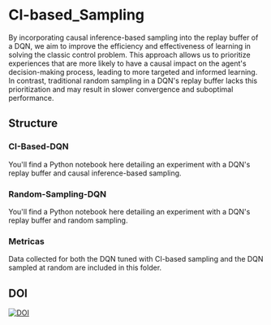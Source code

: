 # CI-based_Sampling

By incorporating causal inference-based sampling into the replay buffer of a DQN, we aim to improve the efficiency and effectiveness of learning in solving the classic control problem. This approach allows us to prioritize experiences that are more likely to have a causal impact on the agent's decision-making process, leading to more targeted and informed learning. In contrast, traditional random sampling in a DQN's replay buffer lacks this prioritization and may result in slower convergence and suboptimal performance. 

## Structure
### CI-Based-DQN
You'll find a Python notebook here detailing an experiment with a DQN's replay buffer and causal inference-based sampling.

### Random-Sampling-DQN
You'll find a Python notebook here detailing an experiment with a DQN's replay buffer and random sampling.

### Metricas
Data collected for both the DQN tuned with CI-based sampling and the DQN sampled at random are included in this folder.

## DOI
[![DOI](https://zenodo.org/badge/702496492.svg)](https://zenodo.org/badge/latestdoi/702496492)
